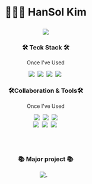 <h1 align="center">
 👩🏻‍💻 HanSol Kim<br/>
 <p>
<!--   <a href="https://minhyee-portfolio.notion.site/057874f000eb4befb82760d583b88efd">
   <img src="https://img.shields.io/badge/Notion-000000?style=flat-square&logo=Notion&logoColor=white"/>
  </a> -->
 </p>
 <img align="center" src="https://github-readme-stats.vercel.app/api?username=kimhan0421&count_private=true&show_icons=true&theme=dracula" />
</h1>
 
<div align="left">
 <h3 align="center">🛠 Teck Stack 🛠️</h3>
 <p align="center"> Once I've Used </p>
 <p align="center">
     <img src="https://img.shields.io/badge/JavaScript-F7DF1E?style=flat-square&logo=JavaScript&logoColor=white"/>&nbsp 
     <img src="https://img.shields.io/badge/React-61DAFB?style=flat-square&logo=React&logoColor=white"/>&nbsp 
     <img src="https://img.shields.io/badge/TypeScript-3178C6?style=flat-square&logo=TypeScript&logoColor=white"/>&nbsp
     <img src="https://img.shields.io/badge/Next.js-000000?style=flat-square&logo=Next.js&logoColor=white"/>&nbsp 
 </p>
</div>

<div align="right">
 <h3 align="center">🛠Collaboration & Tools🛠️</h3>
 <p align="center"> Once I've Used </p>
 <p align="center">
     <img src="https://img.shields.io/badge/VScode-007ACC?style=flat-square&logo=Visual Studio Code&logoColor=white"/>&nbsp 
     <img src="https://img.shields.io/badge/GitHub-181717?style=flat-square&logo=GitHub&logoColor=white"/>&nbsp 
     <img src="https://img.shields.io/badge/Git-F05032?style=flat-square&logo=Git&logoColor=white"/><br/>
     <img src="https://img.shields.io/badge/Confluence-172B4D?style=flat-square&logo=Confluence&logoColor=white"/>&nbsp
     <img src="https://img.shields.io/badge/Jira-0052CC?style=flat-square&logo=Jira&logoColor=white"/>&nbsp 
     <img src="https://img.shields.io/badge/Slack-4A154B?style=flat-square&logo=Slack&logoColor=white"/>&nbsp 
 </p>
</div>
<br/>

<br/>

<div align="center">
 <h3 align="center">📚 Major project 📚</h3>
  <a href="https://github.com/teamesa/km-front">
   <img align="center" src="https://github-readme-stats.vercel.app/api/pin/?username=teamesa&repo=km-front&show_icons=true&theme=dracula"/>
  </a>&nbsp &nbsp
<!--   <a href="https://github.com/mndangee/react-todo-app">
   <img align="center" src="https://github-readme-stats.vercel.app/api/pin/?username=mndangee&repo=react-todo-app&show_icons=true&theme=dracula"/>
  </a> -->
</div>
